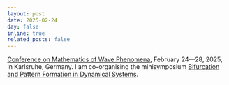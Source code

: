 ```yaml
---
layout: post
date: 2025-02-24
day: false
inline: true
related_posts: false
---
```


<a href="https://conference25.waves.kit.edu">Conference on Mathematics of Wave Phenomena</a>, February 24&mdash;28, 2025, in Karlsruhe, Germany. I am co-organising the minisymposium <a href="https://conference25.waves.kit.edu/?page_id=114">Bifurcation and Pattern Formation in Dynamical Systems</a>.
